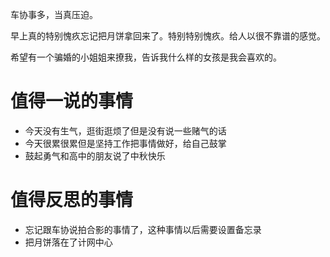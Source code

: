 车协事多，当真压迫。

早上真的特别愧疚忘记把月饼拿回来了。特别特别愧疚。给人以很不靠谱的感觉。

希望有一个骗婚的小姐姐来撩我，告诉我什么样的女孩是我会喜欢的。

# 值得一说的事情

+ 今天没有生气，逛街逛烦了但是没有说一些赌气的话
+ 今天很累很累但是坚持工作把事情做好，给自己鼓掌
+ 鼓起勇气和高中的朋友说了中秋快乐

# 值得反思的事情

+ 忘记跟车协说拍合影的事情了，这种事情以后需要设置备忘录
+ 把月饼落在了计网中心